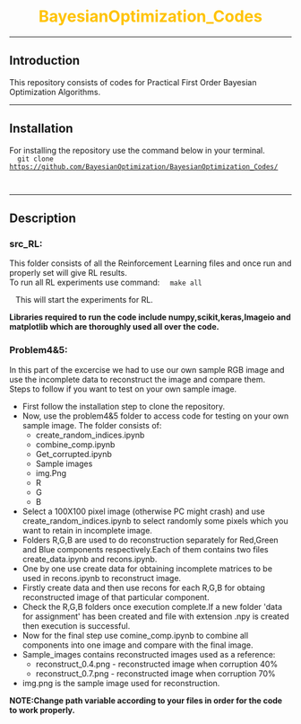 <!-- background: #e4dadf-->
<!-- color: #774c43 -->
<!-- font: univers -->

<h1 align="center">
<span style = "color: #FFC300">
BayesianOptimization_Codes
</span>
</h1>

* * *
## Introduction
 This repository consists of codes for Practical First Order Bayesian Optimization Algorithms.
***
## Installation
For installing the repository use the command below in your terminal.<br>
<code>
<blink>
    git clone https://github.com/BayesianOptimization/BayesianOptimization_Codes/    
</blink>
</code>
***
## Description
### src_RL:
This folder consists of all the Reinforcement Learning files and once run and properly set will give RL results.<br />
To run all RL experiments use command:
<code>
<blink>
    make all  
</blink>
</code>
This will start the experiments for RL.


**Libraries required to run the code include numpy,scikit,keras,Imageio and matplotlib which are thoroughly used all over the code.**

### Problem4&5:
In this part of the excercise we had to use our own sample RGB image and use the incomplete data to reconstruct the image and compare them.<br />
Steps to follow if you want to test on your own sample image.
* First follow the installation step to clone the repository.
* Now, use the problem4&5 folder to access code for testing on your own sample image.
The folder consists of:
  * create_random_indices.ipynb
  * combine_comp.ipynb
  * Get_corrupted.ipynb
  * Sample images
  * img.Png
  * R
  * G
  * B
* Select a 100X100 pixel image (otherwise PC might crash) and use create_random_indices.ipynb to select randomly some pixels which you want to retain in incomplete image.
* Folders R,G,B are used to do reconstruction separately for Red,Green and Blue components respectively.Each of them contains two files create_data.ipynb and recons.ipynb.
* One by one use create data for obtaining incomplete matrices to be used in recons.ipynb to reconstruct image.
* Firstly create data and then use recons for each R,G,B for obtaing reconstructed image of that particular component.
* Check the R,G,B folders once execution complete.If a new folder 'data for assignment' has been created and file with extension .npy is created then execution is successful.
* Now for the final step use comine_comp.ipynb to combine all components into one image and compare with the final image.
* Sample_images contains reconstructed images used as a reference:
  * reconstruct_0.4.png - reconstructed image when corruption 40%
  * reconstruct_0.7.png - reconstructed image when corruption 70%
* img.png is the sample image used for reconstruction.

**NOTE:Change path variable according to your files in order for the code to work properly.**
